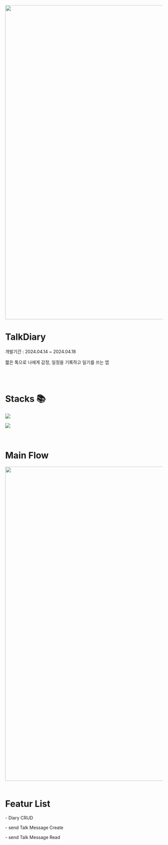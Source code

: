 
<img src="https://github.com/SANGDOLEE/TalkDiary/assets/108053426/206f298d-40e5-44a4-a6d2-5427e1633543" width="1000px;" alt=""/>

<h1> TalkDiary </h1>
<p> 개발기간 : 2024.04.14 ~ 2024.04.18 </p>
<p> 짧은 톡으로 나에게 감정, 일정을 기록하고 일기를 쓰는 앱</p>

<br/>
<br/>

<h1> Stacks 📚 </h1>
<p>
  <img src="https://img.shields.io/badge/SWIFTUI-2396F3?style=for-the-badge&logo=UIKit&logoColor=white">
</p>

<p>
  <img src="https://img.shields.io/badge/SWIFTDATA-5C1F87?style=for-the-badge&logo=COREDATA&logoColor=white">
</p>

<br/>

<h1> Main Flow </h1>
<img src="https://github.com/SANGDOLEE/TalkDiary/assets/108053426/b373c6de-2a31-4978-a280-617473fb7732" width="1000px;" alt=""/>


<br/>
<br/>
<h1> Featur List </h1>
<p> - Diary CRUD </p>
<p> - send Talk Message Create</p>
<p> - send Talk Message Read</p>

<br/>
<br/>
<br/>
<br/>
